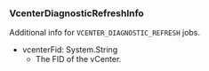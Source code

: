### VcenterDiagnosticRefreshInfo
Additional info for `VCENTER_DIAGNOSTIC_REFRESH` jobs.

- vcenterFid: System.String
  - The FID of the vCenter.

